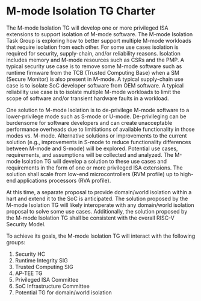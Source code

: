 # M-mode Isolation TG Charter

The M-mode Isolation TG will develop one or more privileged ISA extensions to support isolation of M-mode software. The M-mode Isolation Task Group is exploring how to better support multiple M-mode workloads that require isolation from each other. For some use cases isolation is required for security, supply-chain, and/or reliability reasons. Isolation includes memory and M-mode resources such as CSRs and the PMP. A typical security use case is to remove some M-mode software such as runtime firmware from the TCB (Trusted Computing Base) when a SM (Secure Monitor) is also present in M-mode. A typical supply-chain use case is to isolate SoC developer software from OEM software. A typical reliability use case is to isolate multiple M-mode workloads to limit the scope of software and/or transient hardware faults in a workload.

One solution to M-mode Isolation is to de-privilege M-mode software to a lower-privilege mode such as S-mode or U-mode. De-privileging can be burdensome for software developers and can create unacceptable performance overheads due to limitiations of available functionality in those modes vs. M-mode. Alternative solutions or improvements to the current solution (e.g., improvements in S-mode to reduce functionality differences between M-mode and S-mode) will be explored. Potential use cases, requirements, and assumptions will be collected and analyzed. The M-mode Isolation TG will develop a solution to these use cases and requirements in the form of one or more privileged ISA extensions. The solution shall scale from low-end microcontrollers (RVM profile) up to high-end applications processors (RVA profile). 

At this time, a separate proposal to provide domain/world isolation within a hart and extend it to the SoC is anticipated. The solution proposed by the M-mode Isolation TG will likely interoperate with any domain/world isolation proposal to solve some use cases. Additionally, the solution proposed by the M-mode Isolation TG shall be consistent with the overall RISC-V Security Model.

To achieve its goals, the M-mode Isolation TG will interact with the following groups:

 1. Security HC
 2. Runtime Integrity SIG
 3. Trusted Computing SIG
 4. AP-TEE TG
 5. Privileged ISA Committee
 6. SoC Infrastructure Committee
 7. Potential TG for domain/world isolation
